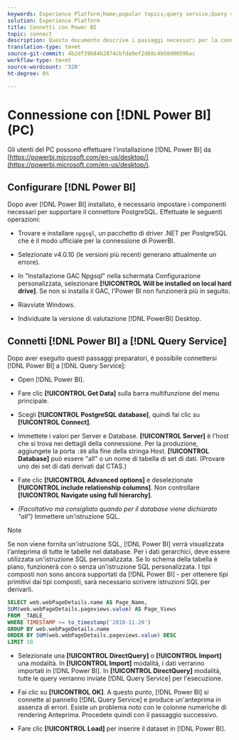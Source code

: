 ```yaml
---
keywords: Experience Platform;home;popular topics;query service;Query service;Power BI;power bi;connect to query service;
solution: Experience Platform
title: Connetti con Power BI
topic: connect
description: Questo documento descrive i passaggi necessari per la connessione di Power BI con Adobe Experience Platform Query Service.
translation-type: tm+mt
source-git-commit: 4b2df39b84b2874cbfda9ef2d68c4b50d00596ac
workflow-type: tm+mt
source-wordcount: '320'
ht-degree: 0%

---
```



# Connessione con [!DNL Power BI] (PC)

Gli utenti del PC possono effettuare l&#39;installazione [!DNL Power BI] da [https://powerbi.microsoft.com/en-us/desktop/](https://powerbi.microsoft.com/en-us/desktop/).

## Configurare [!DNL Power BI]

Dopo aver [!DNL Power BI] installato, è necessario impostare i componenti necessari per supportare il connettore PostgreSQL. Effettuate le seguenti operazioni:

- Trovare e installare `npgsql`, un pacchetto di driver .NET per PostgreSQL che è il modo ufficiale per la connessione di PowerBI.

- Selezionate v4.0.10 (le versioni più recenti generano attualmente un errore).

- In &quot;Installazione GAC Npgsql&quot; nella schermata Configurazione personalizzata, selezionare **[!UICONTROL Will be installed on local hard drive]**. Se non si installa il GAC, l&#39;Power BI non funzionerà più in seguito.

- Riavviate Windows.

- Individuate la versione di valutazione [!DNL PowerBI] Desktop.

## Connetti [!DNL Power BI] a [!DNL Query Service]

Dopo aver eseguito questi passaggi preparatori, è possibile connettersi [!DNL Power BI] a [!DNL Query Service]:

- Open [!DNL Power BI].

- Fare clic **[!UICONTROL Get Data]** sulla barra multifunzione del menu principale.

- Scegli **[!UICONTROL PostgreSQL database]**, quindi fai clic su **[!UICONTROL Connect]**.

- Immettete i valori per Server e Database. **[!UICONTROL Server]** è l&#39;host che si trova nei dettagli della connessione. Per la produzione, aggiungete la porta `:80` alla fine della stringa Host. **[!UICONTROL Database]** può essere &quot;all&quot; o un nome di tabella di set di dati. (Provare uno dei set di dati derivati dal CTAS.)

- Fate clic **[!UICONTROL Advanced options]** e deselezionate **[!UICONTROL include relationship columns]**. Non controllare **[!UICONTROL Navigate using full hierarchy]**.

- *(Facoltativo ma consigliato quando per il database viene dichiarato &quot;all&quot;)* Immettere un&#39;istruzione SQL.

>[!NOTE]
>
>Se non viene fornita un&#39;istruzione SQL, [!DNL Power BI] verrà visualizzata l&#39;anteprima di tutte le tabelle nel database. Per i dati gerarchici, deve essere utilizzata un&#39;istruzione SQL personalizzata. Se lo schema della tabella è piano, funzionerà con o senza un&#39;istruzione SQL personalizzata. I tipi composti non sono ancora supportati da [!DNL Power BI] - per ottenere tipi primitivi dai tipi composti, sarà necessario scrivere istruzioni SQL per derivarli.

```sql
SELECT web.webPageDetails.name AS Page_Name, 
SUM(web.webPageDetails.pageviews.value) AS Page_Views 
FROM _TABLE_ 
WHERE TIMESTAMP >= to_timestamp('2018-11-20')
GROUP BY web.webPageDetails.name 
ORDER BY SUM(web.webPageDetails.pageviews.value) DESC 
LIMIT 10
```

- Selezionate una **[!UICONTROL DirectQuery]** o **[!UICONTROL Import]** una modalità. In **[!UICONTROL Import]** modalità, i dati verranno importati in [!DNL Power BI]. In **[!UICONTROL DirectQuery]** modalità, tutte le query verranno inviate [!DNL Query Service] per l&#39;esecuzione.

- Fai clic su **[!UICONTROL OK]**. A questo punto, [!DNL Power BI] si connette al pannello [!DNL Query Service] e produce un&#39;anteprima in assenza di errori. Esiste un problema noto con le colonne numeriche di rendering Anteprima. Procedete quindi con il passaggio successivo.

- Fare clic **[!UICONTROL Load]** per inserire il dataset in [!DNL Power BI].
